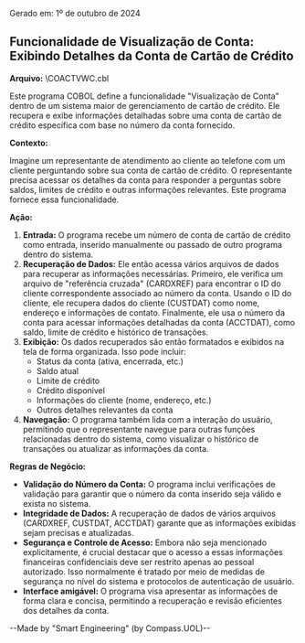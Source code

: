 Gerado em: 1º de outubro de 2024

## Funcionalidade de Visualização de Conta: Exibindo Detalhes da Conta de Cartão de Crédito

**Arquivo:**  \COACTVWC.cbl

Este programa COBOL define a funcionalidade "Visualização de Conta" dentro de um sistema maior de gerenciamento de cartão de crédito. Ele recupera e exibe informações detalhadas sobre uma conta de cartão de crédito específica com base no número da conta fornecido.

**Contexto:**

Imagine um representante de atendimento ao cliente ao telefone com um cliente perguntando sobre sua conta de cartão de crédito. O representante precisa acessar os detalhes da conta para responder a perguntas sobre saldos, limites de crédito e outras informações relevantes. Este programa fornece essa funcionalidade.

**Ação:**

1. **Entrada:** O programa recebe um número de conta de cartão de crédito como entrada, inserido manualmente ou passado de outro programa dentro do sistema.
2. **Recuperação de Dados:** Ele então acessa vários arquivos de dados para recuperar as informações necessárias. Primeiro, ele verifica um arquivo de "referência cruzada" (CARDXREF) para encontrar o ID do cliente correspondente associado ao número da conta. Usando o ID do cliente, ele recupera dados do cliente (CUSTDAT) como nome, endereço e informações de contato. Finalmente, ele usa o número da conta para acessar informações detalhadas da conta (ACCTDAT), como saldo, limite de crédito e histórico de transações. 
3. **Exibição:** Os dados recuperados são então formatados e exibidos na tela de forma organizada. Isso pode incluir:
    - Status da conta (ativa, encerrada, etc.)
    - Saldo atual
    - Limite de crédito
    - Crédito disponível
    - Informações do cliente (nome, endereço, etc.)
    - Outros detalhes relevantes da conta
4. **Navegação:** O programa também lida com a interação do usuário, permitindo que o representante navegue para outras funções relacionadas dentro do sistema, como visualizar o histórico de transações ou atualizar as informações da conta.

**Regras de Negócio:**

* **Validação do Número da Conta:** O programa inclui verificações de validação para garantir que o número da conta inserido seja válido e exista no sistema.
* **Integridade de Dados:** A recuperação de dados de vários arquivos (CARDXREF, CUSTDAT, ACCTDAT) garante que as informações exibidas sejam precisas e atualizadas.
* **Segurança e Controle de Acesso:** Embora não seja mencionado explicitamente, é crucial destacar que o acesso a essas informações financeiras confidenciais deve ser restrito apenas ao pessoal autorizado. Isso normalmente é tratado por meio de medidas de segurança no nível do sistema e protocolos de autenticação de usuário. 
* **Interface amigável:** O programa visa apresentar as informações de forma clara e concisa, permitindo a recuperação e revisão eficientes dos detalhes da conta.

--Made by "Smart Engineering" (by Compass.UOL)--
